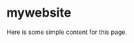 # mywebsite

<!DOCTYPE html>
<html>
    <head>
        <title>A simple example page</title>
    </head>
    <body>
        <p>Here is some simple content for this page.</p>
    </body>
</html>

